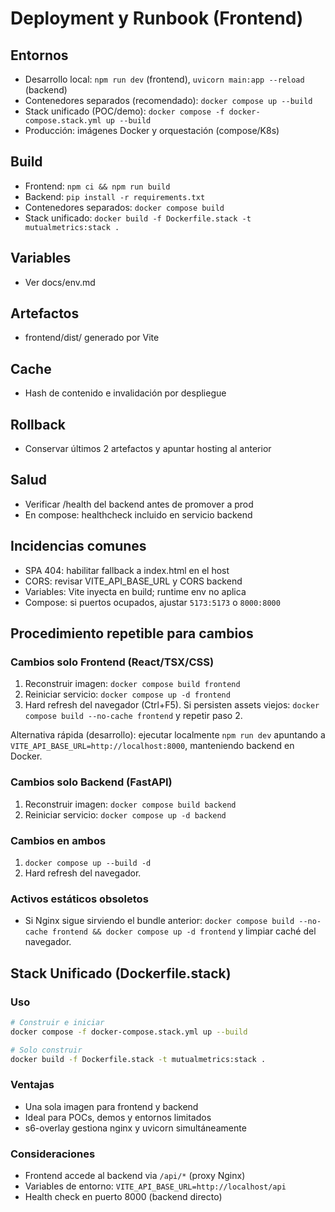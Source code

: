 # Deployment y Runbook (Frontend)

## Entornos
- Desarrollo local: `npm run dev` (frontend), `uvicorn main:app --reload` (backend)
- Contenedores separados (recomendado): `docker compose up --build`
- Stack unificado (POC/demo): `docker compose -f docker-compose.stack.yml up --build`
- Producción: imágenes Docker y orquestación (compose/K8s)

## Build
- Frontend: `npm ci && npm run build`
- Backend: `pip install -r requirements.txt`
- Contenedores separados: `docker compose build`
- Stack unificado: `docker build -f Dockerfile.stack -t mutualmetrics:stack .`

## Variables
- Ver docs/env.md

## Artefactos
- frontend/dist/ generado por Vite

## Cache
- Hash de contenido e invalidación por despliegue

## Rollback
- Conservar últimos 2 artefactos y apuntar hosting al anterior

## Salud
- Verificar /health del backend antes de promover a prod
- En compose: healthcheck incluido en servicio backend

## Incidencias comunes
- SPA 404: habilitar fallback a index.html en el host
- CORS: revisar VITE_API_BASE_URL y CORS backend
- Variables: Vite inyecta en build; runtime env no aplica
- Compose: si puertos ocupados, ajustar `5173:5173` o `8000:8000`

## Procedimiento repetible para cambios

### Cambios solo Frontend (React/TSX/CSS)
1. Reconstruir imagen: `docker compose build frontend`
2. Reiniciar servicio: `docker compose up -d frontend`
3. Hard refresh del navegador (Ctrl+F5). Si persisten assets viejos: `docker compose build --no-cache frontend` y repetir paso 2.

Alternativa rápida (desarrollo): ejecutar localmente `npm run dev` apuntando a `VITE_API_BASE_URL=http://localhost:8000`, manteniendo backend en Docker.

### Cambios solo Backend (FastAPI)
1. Reconstruir imagen: `docker compose build backend`
2. Reiniciar servicio: `docker compose up -d backend`

### Cambios en ambos
1. `docker compose up --build -d`
2. Hard refresh del navegador.

### Activos estáticos obsoletos
- Si Nginx sigue sirviendo el bundle anterior: `docker compose build --no-cache frontend && docker compose up -d frontend` y limpiar caché del navegador.

## Stack Unificado (Dockerfile.stack)

### Uso
```bash
# Construir e iniciar
docker compose -f docker-compose.stack.yml up --build

# Solo construir
docker build -f Dockerfile.stack -t mutualmetrics:stack .
```

### Ventajas
- Una sola imagen para frontend y backend
- Ideal para POCs, demos y entornos limitados
- s6-overlay gestiona nginx y uvicorn simultáneamente

### Consideraciones
- Frontend accede al backend via `/api/*` (proxy Nginx)
- Variables de entorno: `VITE_API_BASE_URL=http://localhost/api`
- Health check en puerto 8000 (backend directo)

